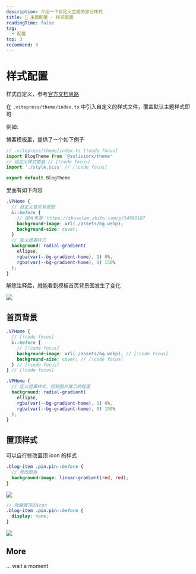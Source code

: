 ```yaml
---
description: 介绍一下自定义主题的部分样式
title: 🔧 主题配置 - 样式配置
readingTime: false
tag:
  - 配置
top: 3
recommend: 3
---
```


# 样式配置

样式自定义，参考[官方文档思路](https://vitepress.vuejs.org/guide/theme-introduction#customizing-css)

在 `.vitepress/theme/index.ts` 中引入自定义的样式文件，覆盖默认主题样式即可

例如:

博客模板里，提供了一个如下例子

```ts
// .vitepress/theme/index.ts [!code focus]
import BlogTheme from '@soliviorx/theme'
// 自定义样式重载 // [!code focus]
import './style.scss' // [!code focus]

export default BlogTheme
```

里面有如下内容

```scss
.VPHome {
  // 自定义首页背景图
  &::before {
    // 图片来源：https://zhuanlan.zhihu.com/p/54060187
    background-image: url(./assets/bg.webp);
    background-size: cover;
  }
  // 定义遮罩样式
  background: radial-gradient(
    ellipse,
    rgba(var(--bg-gradient-home), 1) 0%,
    rgba(var(--bg-gradient-home), 0) 150%
  );
}
```

解除注释后，就能看到模板首页背景图发生了变化

![](https://img.cdn.sugarat.top/mdImg/MTY3Njk5MTAzODkzOQ==676991038939)

## 首页背景

```scss
.VPHome {
  // [!code focus]
  &::before {
    // [!code focus]
    background-image: url(./assets/bg.webp); // [!code focus]
    background-size: cover; // [!code focus]
  } // [!code focus]
} // [!code focus]

.VPHome {
  // 定义遮罩样式，控制图片展示的程度
  background: radial-gradient(
    ellipse,
    rgba(var(--bg-gradient-home), 1) 0%,
    rgba(var(--bg-gradient-home), 0) 150%
  );
}
```

## 置顶样式

可以自行修改置顶 icon 的样式

```scss
.blog-item .pin.pin::before {
  // 修改颜色
  background-image: linear-gradient(red, red);
}
```

![](https://img.cdn.sugarat.top/mdImg/MTY3NzA3OTExMjgxMA==677079112810)

```scss
// 隐藏置顶的icon
.blog-item .pin.pin::before {
  display: none;
}
```

![](https://img.cdn.sugarat.top/mdImg/MTY3NzA3OTIwODAzNg==677079208036)

## More

... wait a moment
